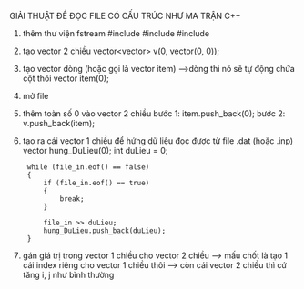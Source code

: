GIẢI THUẬT ĐỂ ĐỌC FILE CÓ CẤU TRÚC NHƯ MA TRẬN C++

1. thêm thư viện fstream
  #include <iostream>
  #include <fstream>
  #include <vector>
  
2. tạo vector 2 chiều
  vector<vector<int>> v(0, vector<int>(0, 0));

3. tạo vector dòng (hoặc gọi là vector item)
-->dòng thì nó sẽ tự động chứa cột thôi
  vector<int> item(0);
 
4. mở file
  
5. thêm toàn số 0 vào vector 2 chiều
    bước 1: item.push_back(0);
    bước 2: v.push_back(item);
 
6. tạo ra cái vector 1 chiều để hứng dữ liệu đọc được từ file .dat (hoặc .inp)  
    vector<int> hung_DuLieu(0);
        int duLieu = 0;
        
        while (file_in.eof() == false)
        {
            if (file_in.eof() == true)
            {
                break;
            }
            
            file_in >> duLieu;
            hung_DuLieu.push_back(duLieu);
        }
  
7. gán giá trị trong vector 1 chiều cho vector 2 chiều
    --> mấu chốt là tạo 1 cái index riêng cho vector 1 chiều thôi
    --> còn cái vector 2 chiều thì cứ tăng i, j như bình thường
  
